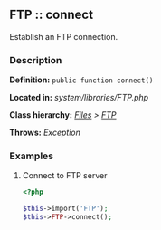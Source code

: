 
FTP :: connect
-------------------------------------------

Establish an FTP connection.


### Description ###

**Definition:** `public function connect()`

**Located in:** *system/libraries/FTP.php*

**Class hierarchy:** *[Files](../Files.md) > [FTP](../FTP.md)*

**Throws:** *Exception*


### Examples ###

1. Connect to FTP server

	```php
	<?php

	$this->import('FTP');
	$this->FTP->connect();
	```


